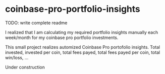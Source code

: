 # coinbase-pro-portfolio-insights
TODO: write complete readme

I realized that I am calculating my required portfolio insights manually each week/month for my coinbase pro portfolio investments.

This small project realizes automized Coinbase Pro portofolio insights. 
Total invested, invested per coin, total fees payed, total fees payed per coin, total win/loss, ...

Under construction
